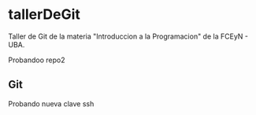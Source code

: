 # tallerDeGit

Taller de Git de la materia "Introduccion a la Programacion" de la FCEyN - UBA.

Probandoo
repo2

## Git

Probando nueva clave ssh